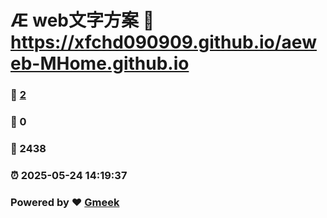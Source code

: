# Æ web文字方案 :link: https://xfchd090909.github.io/aeweb-MHome.github.io 
### :page_facing_up: [2](https://xfchd090909.github.io/aeweb-MHome.github.io/tag.html) 
### :speech_balloon: 0 
### :hibiscus: 2438 
### :alarm_clock: 2025-05-24 14:19:37 
### Powered by :heart: [Gmeek](https://github.com/Meekdai/Gmeek)
